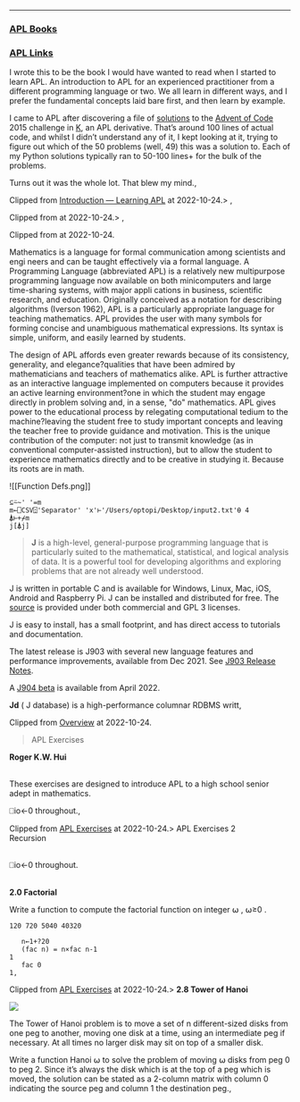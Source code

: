 -------------------------------------------------------------------------------

### [APL Books](https://drive.google.com/drive/folders/1By9dnSi53_ov9gYjbiboCoQwaP6zZsvu?usp=sharing)

### [APL Links](https://keep.google.com/u/0/#label/APL)


I wrote this to be the book I would have wanted to read when I started to learn APL. An introduction to APL for an experienced practitioner from a different programming language or two. We all learn in different ways, and I prefer the fundamental concepts laid bare first, and then learn by example.

I came to APL after discovering a file of [solutions](https://github.com/KxSystems/kdb/blob/master/ad.k) to the [Advent of Code](https://adventofcode.com/) 2015 challenge in [K](https://en.wikipedia.org/wiki/K_(programming_language)), an APL derivative. That’s around 100 lines of actual code, and whilst I didn’t understand any of it, I kept looking at it, trying to figure out which of the 50 problems (well, 49) this was a solution to. Each of my Python solutions typically ran to 50-100 lines+ for the bulk of the problems.

Turns out it was the whole lot. That blew my mind.,

Clipped from [Introduction — Learning APL](https://xpqz.github.io/learnapl/intro.html) at 2022-10-24.> ,

Clipped from [](https://www.jstor.org/stable/pdf/27961549.pdf) at 2022-10-24.> ,

Clipped from [](https://www.jstor.org/stable/pdf/27961549.pdf) at 2022-10-24.

Mathematics is a language for formal communication among scientists and engi neers and can be taught effectively via a formal language. A Programming Language (abbreviated APL) is a relatively new multipurpose programming language now available on both minicomputers and large time-sharing systems, with major appli cations in business, scientific research, and education. Originally conceived as a notation for describing algorithms (Iverson 1962), APL is a particularly appropriate language for teaching mathematics. APL provides the user with many symbols for forming concise and unambiguous mathematical expressions. Its syntax is simple, uniform, and easily learned by students. 

The design of APL affords even greater rewards because of its consistency, generality, and elegance?qualities that have been admired by mathematicians and teachers of mathematics alike. APL is further attractive as an interactive language implemented on computers because it provides an active learning environment?one in which the student may engage directly in problem solving and, in a sense, "do" mathematics. APL gives power to the educational process by relegating computational tedium to the machine?leaving the student free to study important concepts and leaving the teacher free to provide guidance and motivation. This is the unique contribution of the computer: not just to transmit knowledge (as in conventional computer-assisted instruction), but to allow the student to experience mathematics directly and to be creative in studying it. Because its roots are in math. 

![[Function Defs.png]]


```
⊆⍨~' '=m  
m←⎕CSV⍠'Separator' 'x'⊢'/Users/optopi/Desktop/input2.txt'⍬ 4  
⍋⊢+⌿m  
j[⍋j]
```


> **J** is a high-level, general-purpose programming language that is particularly suited to the mathematical, statistical, and logical analysis of data. It is a powerful tool for developing algorithms and exploring problems that are not already well understood.

J is written in portable C and is available for Windows, Linux, Mac, iOS, Android and Raspberry Pi. J can be installed and distributed for free. The [source](https://github.com/jsoftware/jsource) is provided under both commercial and GPL 3 licenses.

J is easy to install, has a small footprint, and has direct access to tutorials and documentation.

The latest release is J903 with several new language features and performance improvements, available from Dec 2021. See [J903 Release Notes](https://code.jsoftware.com/wiki/System/ReleaseNotes/J903).

A [J904 beta](https://code.jsoftware.com/wiki/System/ReleaseNotes/J904) is available from April 2022.

**Jd** ( J database) is a high-performance columnar RDBMS writt,

Clipped from [Overview](https://www.jsoftware.com/#/README) at 2022-10-24.

> APL Exercises  
  
**Roger K.W. Hui**  
 

These exercises are designed to introduce APL to a high school senior adept in mathematics.

⎕io←0 throughout.,

Clipped from [APL Exercises](https://www.jsoftware.com/papers/APL_exercises/intro.htm) at 2022-10-24.> APL Exercises 2  
Recursion  
 

⎕io←0 throughout.  
 

**2.0 Factorial**

Write a function to compute the factorial function on integer ⍵ , ⍵≥0 .


```  fac¨ 5 6 7 8
120 720 5040 40320

   n←1+?20
   (fac n) = n×fac n-1
1
   fac 0
1,
 ```
 
Clipped from [APL Exercises](https://www.jsoftware.com/papers/APL_exercises/ex2.htm) at 2022-10-24.> **2.8 Tower of Hanoi**

![](https://www.jsoftware.com/papers/APL_exercises/img/Tower_of_Hanoi_4.gif)

The Tower of Hanoi problem is to move a set of n different-sized disks from one peg to another, moving one disk at a time, using an intermediate peg if necessary. At all times no larger disk may sit on top of a smaller disk.

Write a function Hanoi ⍵ to solve the problem of moving ⍵ disks from peg 0 to peg 2. Since it’s always the disk which is at the top of a peg which is moved, the solution can be stated as a 2-column matrix with column 0 indicating the source peg and column 1 the destination peg.,
